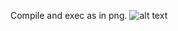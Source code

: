Compile and exec as in png.
![alt text](https://github.com/RafaeruAybu/valentine_day/unknown.png?raw=true)
